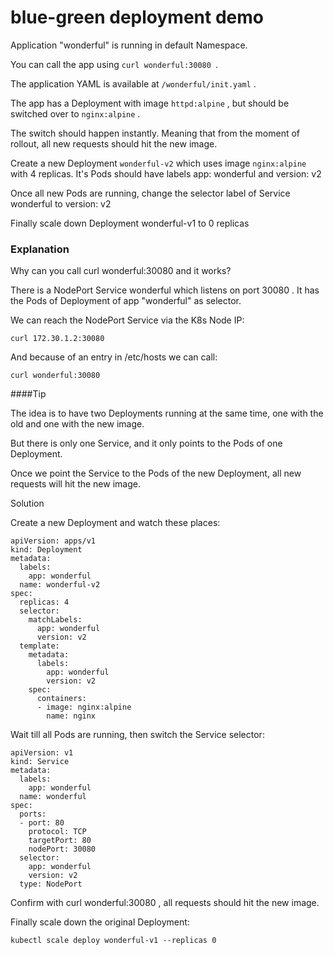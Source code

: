 # blue-green deployment demo

Application "wonderful" is running in default Namespace.

You can call the app using `curl wonderful:30080 `.

The application YAML is available at `/wonderful/init.yaml` .

The app has a Deployment with image `httpd:alpine` , but should be switched over to `nginx:alpine` .

The switch should happen instantly. Meaning that from the moment of rollout, all new requests should hit the new image.

Create a new Deployment `wonderful-v2` which uses image `nginx:alpine` with 4 replicas. It's Pods should have labels app: wonderful and version: v2

Once all new Pods are running, change the selector label of Service wonderful to version: v2

Finally scale down Deployment wonderful-v1 to 0 replicas


### Explanation

Why can you call curl wonderful:30080 and it works?


There is a NodePort Service wonderful which listens on port 30080 . It has the Pods of Deployment of app "wonderful" as selector.


We can reach the NodePort Service via the K8s Node IP:


```curl 172.30.1.2:30080```

And because of an entry in /etc/hosts we can call:


```curl wonderful:30080```

####Tip

The idea is to have two Deployments running at the same time, one with the old and one with the new image.

But there is only one Service, and it only points to the Pods of one Deployment.

Once we point the Service to the Pods of the new Deployment, all new requests will hit the new image.


Solution

Create a new Deployment and watch these places:

```
apiVersion: apps/v1
kind: Deployment
metadata:
  labels:
    app: wonderful
  name: wonderful-v2
spec:
  replicas: 4
  selector:
    matchLabels:
      app: wonderful
      version: v2
  template:
    metadata:
      labels:
        app: wonderful
        version: v2
    spec:
      containers:
      - image: nginx:alpine
        name: nginx
```

Wait till all Pods are running, then switch the Service selector:

```
apiVersion: v1
kind: Service
metadata:
  labels:
    app: wonderful
  name: wonderful
spec:
  ports:
  - port: 80
    protocol: TCP
    targetPort: 80
    nodePort: 30080
  selector:
    app: wonderful
    version: v2
  type: NodePort
```
Confirm with curl wonderful:30080 , all requests should hit the new image.


Finally scale down the original Deployment:

```
kubectl scale deploy wonderful-v1 --replicas 0
```
